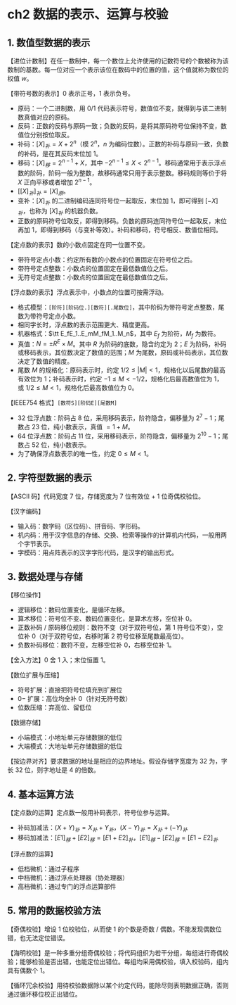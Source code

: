 # ch2 数据的表示、运算与校验

## 1. 数值型数据的表示

【进位计数制】在任一数制中，每一个数位上允许使用的记数符号的个数被称为该数制的基数。每一位对应一个表示该位在数码中的位置的值，这个值就称为数位的权值 $w$。

【带符号数的表示】$0$ 表示正号，$1$ 表示负号。

- 原码：一个二进制数，用 $0/1$ 代码表示符号，数值位不变，就得到与该二进制数真值对应的原码。
- 反码：正数的反码与原码一致；负数的反码，是将其原码符号位保持不变，数值位分别按位取反。
- 补码：$[X]_{补} = X + 2^n$（模 $2^n$，$n$ 为编码位数）。正数的补码与原码一致，负数的补码，是在其反码末位加 $1$。
- 移码：$[X]_{移} = 2^{n-1}+X$，其中 $-2^{n-1}\le X < 2^{n-1}$。移码通常用于表示浮点数的阶码，阶码一般为整数，故移码通常只用于表示整数。移码规则等价于将 $X$ 正向平移或者增加 $2^{n-1}$。
- $[[X]_{补}]_{补} = [X]_{原}$。
- 变补：$[X]_{补}$ 的二进制编码连同符号位一起取反，末位加 $1$，即可得到 $[-X]_{补}$，也称为 $[X]_{补}$ 的机器负数。
- 正数的原码符号位取反，即得到移码。负数的原码连同符号位一起取反，末位再加 $1$，即得到移码（与变补等效）。补码和移码，符号相反、数值位相同。

【定点数的表示】数的小数点固定在同一位置不变。

- 带符号定点小数：约定所有数的小数点的位置固定在符号位之后。
- 带符号定点整数：小数点的位置固定在最低数值位之后。
- 无符号定点整数：小数点的位置固定在最低数值位之后。

【浮点数的表示】浮点表示中，小数点的位置可按需浮动。

- 格式模型：`[阶符][阶码位.][数符][.尾数位]`，其中阶码为带符号定点整数，尾数为带符号定点小数。
- 相同字长时，浮点数的表示范围更大、精度更高。
- 机器格式：$\tt E_fE_1..E_mM_fM_1..M_n$，其中 $E_f$ 为阶符，$M_f$ 为数符。
- 真值：$N = \pm R^E \times M$。其中 $R$ 为阶码的底数，隐含约定为 $2$；$E$ 为阶码，补码或移码表示，其位数决定了数值的范围；$M$ 为尾数，原码或补码表示，其位数决定了数值的精度。
- 尾数 $M$ 的规格化：原码表示时，约定 $1/2\le |M| < 1$，规格化以后尾数的最高有效位为 $1$；补码表示时，约定 $-1\le M<-1/2$，规格化后最高数值位为 $1$，或 $1/2\le M<1$，规格化后最高数值位为 $0$。

【IEEE754 格式】`[数符S][阶码E][尾数M]`

- $32$ 位浮点数：阶码占 $8$ 位，采用移码表示，阶符隐含，偏移量为 $2^7-1$；尾数占 $23$ 位，纯小数表示，真值 $= 1+M$。
- $64$ 位浮点数：阶码占 $11$ 位，采用移码表示，阶符隐含，偏移量为 $2^{10}-1$；尾数占 $52$ 位，纯小数表示。
- 为了确保浮点数表示的唯一性，约定 $0\le M<1$。

## 2. 字符型数据的表示

【ASCII 码】代码宽度 $7$ 位，存储宽度为 $7$ 位有效位 + $1$ 位奇偶校验位。

【汉字编码】

- 输入码：数字码（区位码）、拼音码、字形码。
- 机内码：用于汉字信息的存储、交换、检索等操作的计算机内代码，一般用两个字节表示。
- 字模码：用点阵表示的汉字字形代码，是汉字的输出形式。

## 3. 数据处理与存储

【移位操作】

- 逻辑移位：数码位置变化，是循环左移。
- 算术移位：符号位不变、数码位置变化，是算术左移，空位补 $0$。
- 正数补码 / 原码移位规则：数符不变（对于双符号位，第 $1$ 符号位不变），空位补 $0$（对于双符号位，右移时第 $2$ 符号位移至尾数最高位）。
- 负数补码移位：数符不变，左移空位补 $0$，右移空位补 $1$。

【舍入方法】$0$ 舍 $1$ 入；末位恒置 $1$。

【数位扩展与压缩】

- 符号扩展：直接把符号位填充到扩展位
- $0-$ 扩展：高位均全补 $0$（针对无符号数）
- 位数压缩：弃高位、留低位

【数据存储】

- 小端模式：小地址单元存储数据的低位
- 大端模式：大地址单元存储数据的低位

【按边界对齐】要求数据的地址是相应的边界地址。假设存储字宽度为 $32$ 为，字长 $32$ 位，则字地址是 $4$ 的倍数。

## 4. 基本运算方法

【定点数的运算】定点数一般用补码表示，符号位参与运算。

- 补码加减法：$(X+Y)_{补} = X_{补} + Y_{补}$，$(X-Y)_{补} = X_{补} + (-Y)_{补}$
- 移码加减法：$[E1]_移 + [E2]_移 = [E1+E2]_补$，$[E1]_移 - [E2]_移 = [E1-E2]_补$

【浮点数的运算】

- 低档微机：通过子程序
- 中档微机：通过浮点处理器（协处理器）
- 高档微机：通过专门的浮点运算部件

## 5. 常用的数据校验方法

【奇偶校验】增设 $1$ 位校验位，从而使 $1$ 的个数是奇数 / 偶数。不能发现偶数位错，也无法定位错误。

【海明校验】是一种多重分组奇偶校验；将代码组织为若干分组，每组进行奇偶校验；能够检验是否出错，也能定位出错位。每组均采用偶校验，填入校验码，组内具有偶数个 $1$。

【循环冗余校验】用待校验数据除以某个约定代码，能除尽则表明数据正确，否则通过循环移位校正出错位。